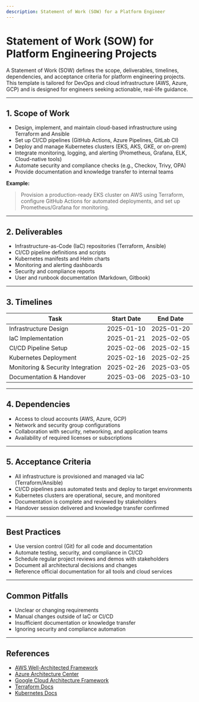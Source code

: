 ```yaml
---
description: Statement of Work (SOW) for a Platform Engineer
---
```


# Statement of Work (SOW) for Platform Engineering Projects

A Statement of Work (SOW) defines the scope, deliverables, timelines, dependencies, and acceptance criteria for platform engineering projects. This template is tailored for DevOps and cloud infrastructure (AWS, Azure, GCP) and is designed for engineers seeking actionable, real-life guidance.

---

## 1. Scope of Work
- Design, implement, and maintain cloud-based infrastructure using Terraform and Ansible
- Set up CI/CD pipelines (GitHub Actions, Azure Pipelines, GitLab CI)
- Deploy and manage Kubernetes clusters (EKS, AKS, GKE, or on-prem)
- Integrate monitoring, logging, and alerting (Prometheus, Grafana, ELK, Cloud-native tools)
- Automate security and compliance checks (e.g., Checkov, Trivy, OPA)
- Provide documentation and knowledge transfer to internal teams

**Example:**
> Provision a production-ready EKS cluster on AWS using Terraform, configure GitHub Actions for automated deployments, and set up Prometheus/Grafana for monitoring.

---

## 2. Deliverables
- Infrastructure-as-Code (IaC) repositories (Terraform, Ansible)
- CI/CD pipeline definitions and scripts
- Kubernetes manifests and Helm charts
- Monitoring and alerting dashboards
- Security and compliance reports
- User and runbook documentation (Markdown, Gitbook)

---

## 3. Timelines
| Task                                 | Start Date | End Date   |
|-------------------------------------- |------------|------------|
| Infrastructure Design                | 2025-01-10 | 2025-01-20 |
| IaC Implementation                   | 2025-01-21 | 2025-02-05 |
| CI/CD Pipeline Setup                 | 2025-02-06 | 2025-02-15 |
| Kubernetes Deployment                | 2025-02-16 | 2025-02-25 |
| Monitoring & Security Integration     | 2025-02-26 | 2025-03-05 |
| Documentation & Handover             | 2025-03-06 | 2025-03-10 |

---

## 4. Dependencies
- Access to cloud accounts (AWS, Azure, GCP)
- Network and security group configurations
- Collaboration with security, networking, and application teams
- Availability of required licenses or subscriptions

---

## 5. Acceptance Criteria
- All infrastructure is provisioned and managed via IaC (Terraform/Ansible)
- CI/CD pipelines pass automated tests and deploy to target environments
- Kubernetes clusters are operational, secure, and monitored
- Documentation is complete and reviewed by stakeholders
- Handover session delivered and knowledge transfer confirmed

---

## Best Practices
- Use version control (Git) for all code and documentation
- Automate testing, security, and compliance in CI/CD
- Schedule regular project reviews and demos with stakeholders
- Document all architectural decisions and changes
- Reference official documentation for all tools and cloud services

---

## Common Pitfalls
- Unclear or changing requirements
- Manual changes outside of IaC or CI/CD
- Insufficient documentation or knowledge transfer
- Ignoring security and compliance automation

---

## References
- [AWS Well-Architected Framework](https://aws.amazon.com/architecture/well-architected/)
- [Azure Architecture Center](https://learn.microsoft.com/en-us/azure/architecture/)
- [Google Cloud Architecture Framework](https://cloud.google.com/architecture/framework)
- [Terraform Docs](https://developer.hashicorp.com/terraform/docs)
- [Kubernetes Docs](https://kubernetes.io/docs/)
